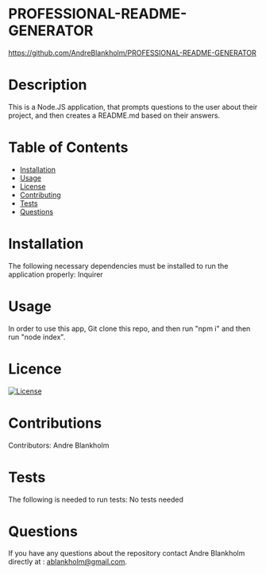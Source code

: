 # PROFESSIONAL-README-GENERATOR
  https://github.com/AndreBlankholm/PROFESSIONAL-README-GENERATOR
  # Description
  This is a Node.JS application, that prompts questions to the user about their project, and then creates a README.md based on their answers.
  # Table of Contents
  * [Installation](#installation)
  * [Usage](#usage)
  * [License](#license)
  * [Contributing](#contributions)
  * [Tests](#test)
  * [Questions](#questions)
  # Installation
  The following necessary dependencies must be installed to run the application properly: Inquirer
  # Usage
  In order to use this app, Git clone this repo, and then run "npm i" and then run "node index".
  # Licence
   [![License](https://img.shields.io/badge/License-Apache_2.0-blue.svg)](https://opensource.org/licenses/Apache-2.0)
  # Contributions
  Contributors: Andre Blankholm
  # Tests
  The following is needed to run tests: No tests needed
  # Questions
  If you have any questions about the repository contact Andre Blankholm directly at : ablankholm@gmail.com.
  